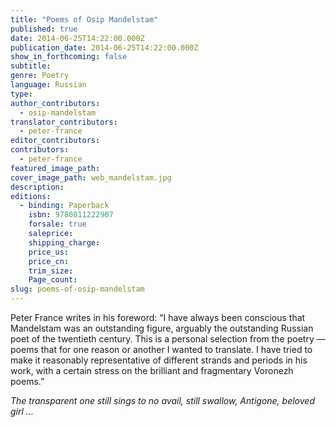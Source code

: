 ```yaml
---
title: "Poems of Osip Mandelstam"
published: true
date: 2014-06-25T14:22:00.000Z
publication_date: 2014-06-25T14:22:00.000Z
show_in_forthcoming: false
subtitle:
genre: Poetry
language: Russian
type:
author_contributors:
  - osip-mandelstam
translator_contributors:
  - peter-france
editor_contributors:
contributors:
  - peter-france
featured_image_path:
cover_image_path: web_mandelstam.jpg
description:
editions:
  - binding: Paperback
    isbn: 9780811222907
    forsale: true
    saleprice:
    shipping_charge:
    price_us:
    price_cn:
    trim_size:
    Page_count:
slug: poems-of-osip-mandelstam
---
```


Peter France writes in his foreword: “I have always been conscious that Mandelstam was an outstanding figure, arguably the outstanding Russian poet of the twentieth century. This is a personal selection from the poetry — poems that for one reason or another I wanted to translate. I have tried to make it reasonably representative of different strands and periods in his work, with a certain stress on the brilliant and fragmentary Voronezh poems.”

_The transparent one still sings to no avail,
still swallow, Antigone, beloved girl …_

